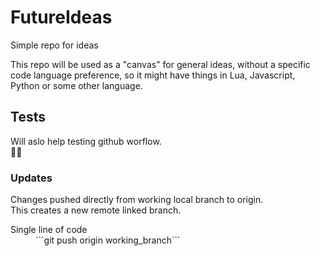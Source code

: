 # FutureIdeas
Simple repo for ideas

This repo will be used as a "canvas" for general ideas, without a specific code language preference,
so it might have things in Lua, Javascript, Python or some other language.

## Tests
Will aslo help testing github worflow.
<br/>:ocean::whale:

### Updates
Changes pushed directly from working local branch to origin.
<br/>This creates a new remote linked branch.

<dl>
  <dt>Single line of code</dt>
  <dd>```git push origin working_branch```</dd>
</dl>
